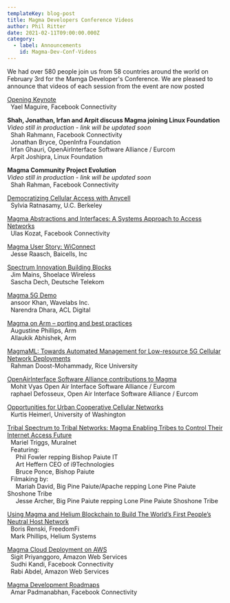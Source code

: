 ```yaml
---
templateKey: blog-post
title: Magma Developers Conference Videos
author: Phil Ritter
date: 2021-02-11T09:00:00.000Z
category:
  - label: Announcements
    id: Magma-Dev-Conf-Videos
---
```


We had over 580 people join us from 58 countries around the world on February 3rd for the Mamga Developer's Conference.  We are pleased to announce that videos of each session from the event are now posted

[Opening Keynote](https://www.youtube.com/watch?v=SaXoLBXUDHs&list=PLKqaoAnDyfgpCPTI9xDxxx2vuJsB1871N&index=16)
<br>&nbsp;&nbsp;Yael Maguire, Facebook Connectivity

**Shah, Jonathan, Irfan and Arpit discuss Magma joining Linux Foundation**
<br>*Video still in production - link will be updated soon*
<br>&nbsp;&nbsp;Shah Rahmann, Facebook Connectivity
<br>&nbsp;&nbsp;Jonathan Bryce, OpenInfra Foundation
<br>&nbsp;&nbsp;Irfan Ghauri, OpenAirInterface Software Alliance / Eurcom
<br>&nbsp;&nbsp;Arpit Joshipra, Linux Foundation

**Magma Community Project Evolution**
<br>*Video still in production - link will be updated soon*
<br>&nbsp;&nbsp;Shah Rahman, Facebook Connectivity

[Democratizing Cellular Access with Anycell](https://www.youtube.com/watch?v=VSu-osNE26w&list=PLKqaoAnDyfgpCPTI9xDxxx2vuJsB1871N&index=14)<br>&nbsp;&nbsp;Sylvia Ratnasamy, U.C. Berkeley

[Magma Abstractions and Interfaces: A Systems Approach to Access Networks](https://www.youtube.com/watch?v=ILnuaBz31jQ&list=PLKqaoAnDyfgpCPTI9xDxxx2vuJsB1871N&index=13)
<br>&nbsp;&nbsp;Ulas Kozat, Facebook Connectivity

[Magma User Story: WiConnect](https://www.youtube.com/watch?v=VybSCeTPf88&list=PLKqaoAnDyfgpCPTI9xDxxx2vuJsB1871N&index=8)
<br>&nbsp;&nbsp;Jesse Raasch, Baicells, Inc

[Spectrum Innovation Building Blocks](https://www.youtube.com/watch?v=0EVAaa9zXmQ&list=PLKqaoAnDyfgpCPTI9xDxxx2vuJsB1871N&index=7)
<br>&nbsp;&nbsp;Jim Mains, Shoelace Wireless
<br>&nbsp;&nbsp;Sascha Dech, Deutsche Telekom

[Magma 5G Demo](https://www.youtube.com/watch?v=cFE8pjpDBv8&list=PLKqaoAnDyfgpCPTI9xDxxx2vuJsB1871N&index=12)
<br>&nbsp;&nbsp;ansoor Khan, Wavelabs Inc.
<br>&nbsp;&nbsp;Narendra Dhara, ACL Digital

[Magma on Arm – porting and best practices](https://www.youtube.com/watch?v=-vYtwDDFpdo&list=PLKqaoAnDyfgpCPTI9xDxxx2vuJsB1871N&index=19)
<br>&nbsp;&nbsp;Augustine Phillips, Arm
<br>&nbsp;&nbsp;Allaukik Abhishek, Arm

[MagmaML: Towards Automated Management for Low-resource 5G Cellular Network Deployments](https://www.youtube.com/watch?v=Ss6s3fSbfqw&list=PLKqaoAnDyfgpCPTI9xDxxx2vuJsB1871N&index=15)
<br>&nbsp;&nbsp;Rahman Doost-Mohammady, Rice University

[OpenAirInterface Software Alliance contributions to Magma](https://www.youtube.com/watch?v=-96MhOqbguc&list=PLKqaoAnDyfgpCPTI9xDxxx2vuJsB1871N&index=17)
<br>&nbsp;&nbsp;Mohit Vyas Open Air Interface Software Alliance / Eurcom
<br>&nbsp;&nbsp;raphael Defosseux, Open Air Interface Software Alliance / Eurcom

[Opportunities for Urban Cooperative Cellular Networks](https://www.youtube.com/watch?v=ZE_sxAGTU1o&list=PLKqaoAnDyfgpCPTI9xDxxx2vuJsB1871N&index=6)
<br>&nbsp;&nbsp;Kurtis Heimerl, University of Washington

[Tribal Spectrum to Tribal Networks: Magma Enabling Tribes to Control Their Internet Access Future](https://www.youtube.com/watch?v=hNHAz6Km-j0&list=PLKqaoAnDyfgpCPTI9xDxxx2vuJsB1871N&index=18)
<br>&nbsp;&nbsp;Mariel Triggs, Muralnet
<br>&nbsp;&nbsp;Featuring:
<br>&nbsp;&nbsp;&nbsp;&nbsp;&nbsp;Phil Fowler repping Bishop Paiute IT
<br>&nbsp;&nbsp;&nbsp;&nbsp;&nbsp;Art Heffern CEO of i9Technologies
<br>&nbsp;&nbsp;&nbsp;&nbsp;&nbsp;Bruce Ponce, Bishop Paiute
<br>&nbsp;&nbsp;Filmaking by:
<br>&nbsp;&nbsp;&nbsp;&nbsp;&nbsp;Mariah David, Big Pine Paiute/Apache repping Lone Pine Paiute Shoshone Tribe
<br>&nbsp;&nbsp;&nbsp;&nbsp;&nbsp;Jesse Archer, Big Pine Paiute repping Lone Pine Paiute Shoshone Tribe

[Using Magma and Helium Blockchain to Build The World’s First People’s Neutral Host Network](https://www.youtube.com/watch?v=NSQ1wWtaox4&list=PLKqaoAnDyfgpCPTI9xDxxx2vuJsB1871N&index=9)
<br>&nbsp;&nbsp;Boris Renski, FreedomFi
<br>&nbsp;&nbsp;Mark Phillips, Helium Systems

[Magma Cloud Deployment on AWS](https://www.youtube.com/watch?v=sWZoopmEJrM&list=PLKqaoAnDyfgpCPTI9xDxxx2vuJsB1871N&index=10)
<br>&nbsp;&nbsp;Sigit Priyanggoro, Amazon Web Services
<br>&nbsp;&nbsp;Sudhi Kandi, Facebook Connectivity
<br>&nbsp;&nbsp;Rabi Abdel, Amazon Web Services

[Magma Development Roadmaps](https://www.youtube.com/watch?v=0XK4vunjD0Y&list=PLKqaoAnDyfgpCPTI9xDxxx2vuJsB1871N&index=11)
<br>&nbsp;&nbsp;Amar Padmanabhan, Facebook Connectivity
